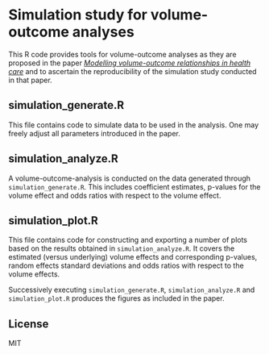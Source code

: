 # Simulation study for volume-outcome analyses

<!-- badges: start -->
<!-- badges: end -->

This R code provides tools for volume-outcome analyses
as they are proposed in the paper
[*Modelling volume-outcome relationships in health care*](https://arxiv.org/abs/2203.12927v1)
and to ascertain the reproducibility of the simulation study
conducted in that paper.

## simulation\_generate.R

This file contains code to simulate data to be used in the analysis. One may
freely adjust all parameters introduced in the paper.

## simulation\_analyze.R

A volume-outcome-analysis is conducted on the data generated
through `simulation_generate.R`. This includes coefficient estimates,
p-values for the volume effect and odds ratios with respect to the
volume effect.

## simulation\_plot.R

This file contains code for constructing and exporting a number of plots
based on the results obtained in `simulation_analyze.R`. It covers the
estimated (versus underlying) volume effects and corresponding p-values,
random effects standard deviations and odds ratios with respect to the
volume effects.

Successively executing `simulation_generate.R`,
`simulation_analyze.R` and `simulation_plot.R` produces the figures as
included in the paper.

## License

MIT
